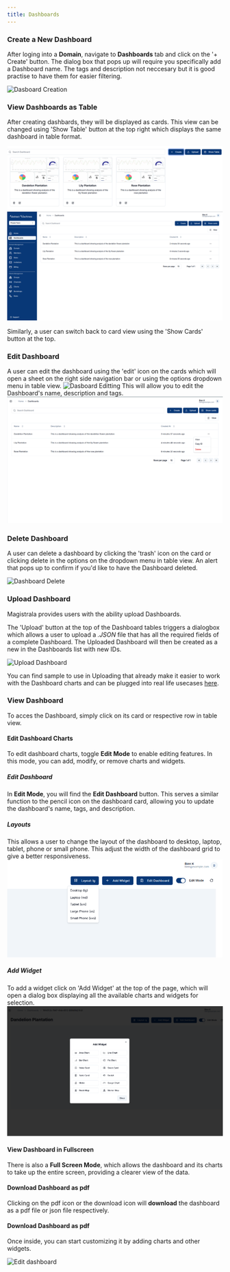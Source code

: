 ```yaml
---
title: Dashboards
---
```


### Create a New Dashboard

After loging into a **Domain**, navigate to **Dashboards** tab and click on the '+ Create' button. The dialog box that pops up will require you specifically add a Dashboard name. The tags and description not neccesary but it is good practise to have them for easier filtering.

![Dasboard Creation](../img/dashboards/dashboard-create.png)

### View Dashboards as Table
After creating dashbards, they will be displayed as cards. This view can be changed using 'Show Table' button at the top right which displays the same dashboard in table format.

![Show Table](../img/dashboards/show-table.png)
![Dashboard Table](../img/dashboards/table-view.png)

Similarly, a user can switch back to card view using the 'Show Cards' button at the top.

### Edit Dashboard

A user can edit the dashboard using the 'edit' icon on the cards which will open a sheet on the right side navigation bar or using the options dropdown menu in table view. 
![Dasboard Editting](../img/dashboards/edit-dashboard.png)
This will allow you to edit the Dashboard's name, description and tags.
![Dasboard Action Buttons](../img/dashboards/dash-actions.png)

### Delete Dashboard

A user can delete a dashboard by clicking the 'trash' icon on the card or clicking delete in the options on the dropdown menu in table view.
An alert that pops up to confirm if you'd like to have the Dashboard deleted.

![Dashboard Delete](../img/dashboards/delet-dashboard.png)

### Upload Dashboard

Magistrala provides users with the ability upload Dashboards.

The 'Upload' button at the top of the Dashboard tables triggers a dialogbox which allows a user to upload a _.JSON_ file that has all the required fields of a complete Dashboard. The Uploaded Dashboard will then be created as a new in the Dashboards list with new IDs.

![Upload Dashboard](../img/dashboards/upload-dashboard.png)

You can find sample to use in Uploading that already make it easier to work with the Dashboard charts and can be plugged into real life usecases [here](https://github.com/absmach/magistrala-ui/tree/main/samples/dashboard-templates).

### View Dashboard

To acces the Dashboard, simply click on its card or respective row in table view.

#### Edit Dashboard Charts
To edit dashboard charts, toggle **Edit Mode** to enable editing features. In this mode, you can add, modify, or remove charts and widgets.

##### Edit Dashboard
In **Edit Mode**, you will find the **Edit Dashboard** button.
This serves a similar function to the pencil icon on the dashboard card, allowing you to update the dashboard's name, tags, and description.

##### Layouts
This allows a user to change the layout of the dashboard to desktop, laptop, tablet, phone or small phone. This adjust the width of the dashboard grid to give a better responsiveness.
![Dashboard Layouts](../img/dashboards/layouts.png)

##### Add Widget
To add a widget click on 'Add Widget' at the top of the page, which will open a dialog box displaying all the available charts and widgets for selection.
![Add Widget](../img/dashboards/add-widget.png)

#### View Dashboard in Fullscreen
There is also a **Full Screen Mode**, which allows the dashboard and its charts to take up the entire screen, providing a clearer view of the data.

#### Download Dashboard as pdf

Clicking on the pdf icon or the download icon will **download** the dashboard as a pdf file or json file respectively.

#### Download Dashboard as pdf

Once inside, you can start customizing it by adding charts and other widgets.

![Edit dashboard](../img/dashboards/view-dashboard.png)

